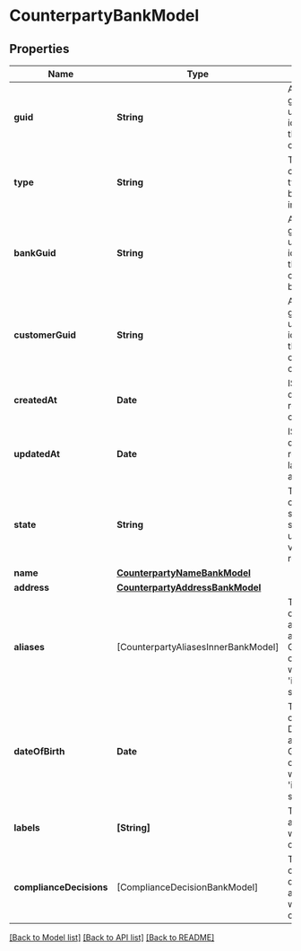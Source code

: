 # CounterpartyBankModel

## Properties
Name | Type | Description | Notes
------------ | ------------- | ------------- | -------------
**guid** | **String** | Auto-generated unique identifier for the counterparty. | [optional] 
**type** | **String** | The counterparty type; one of business or individual. | [optional] 
**bankGuid** | **String** | Auto-generated unique identifier for the counterparty&#39;s bank. | [optional] 
**customerGuid** | **String** | Auto-generated unique identifier for the counterparty&#39;s customer. | [optional] 
**createdAt** | **Date** | ISO8601 datetime the record was created at. | [optional] 
**updatedAt** | **Date** | ISO8601 datetime the record was last updated at. | [optional] 
**state** | **String** | The counterparty state; one of storing, unverified, verified, or rejected. | [optional] 
**name** | [**CounterpartyNameBankModel**](CounterpartyNameBankModel.md) |  | [optional] 
**address** | [**CounterpartyAddressBankModel**](CounterpartyAddressBankModel.md) |  | [optional] 
**aliases** | [CounterpartyAliasesInnerBankModel] | The counterparty&#39;s aliases. Only available for GET operations when &#39;include_pii&#39; is set. | [optional] 
**dateOfBirth** | **Date** | The counterparty&#39;s DOB. Only available for GET operations when &#39;include_pii&#39; is set. | [optional] 
**labels** | **[String]** | The labels associated with the counterparty. | [optional] 
**complianceDecisions** | [ComplianceDecisionBankModel] | The compliance decisions associated with the counterparty. | [optional] 

[[Back to Model list]](../README.md#documentation-for-models) [[Back to API list]](../README.md#documentation-for-api-endpoints) [[Back to README]](../README.md)


